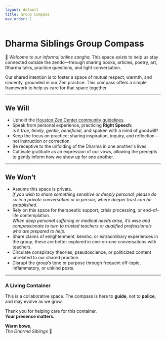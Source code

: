 ```yaml
---
layout: default
title: Group Compass
nav_order: 1
---
```


# Dharma Siblings Group Compass

🙏 *Welcome to our informal online sangha.* This space exists to help us stay connected outside the zendo—through sharing books, articles, poetry, art, Dharma talks, practice questions, and light conversation.

Our shared intention is to foster a space of mutual respect, warmth, and sincerity, grounded in our Zen practice. This compass offers a simple framework to help us care for that space together.

---

## We Will

- Uphold the [Houston Zen Center community guidelines](https://houstonzen.org/ethical-guidelines-and-procedures).
- Speak from personal experience, practicing **Right Speech**:  
  Is it *true*, *timely*, *gentle*, *beneficial*, and spoken with a mind of goodwill?
- Keep the focus on practice: sharing inspiration, inquiry, and reflection—not instruction or correction.
- Be receptive to the unfolding of the Dharma in one another's lives.
- Cultivate gratitude as an expression of our vows, allowing the precepts to gently inform how we show up for one another.

---

## We Won’t

- Assume this space is private.  
  *If you wish to share something sensitive or deeply personal, please do so in a private conversation or in person, where deeper trust can be established.*
- Rely on this space for therapeutic support, crisis processing, or end-of-life contemplation.  
  *When deep personal suffering or medical needs arise, it’s wise and compassionate to turn to trusted teachers or qualified professionals who are prepared to help.*
- Share claims of enlightenment, kensho, or extraordinary experiences in the group; these are better explored in one-on-one conversations with teachers.
- Circulate conspiracy theories, pseudoscience, or politicized content unrelated to our shared practice.
- Disrupt the group’s tone or purpose through frequent off-topic, inflammatory, or unkind posts.

---

### A Living Container

This is a collaborative space. The compass is here to **guide**, not to **police**, and may evolve as we grow.

Thank you for helping care for this container.  
**Your presence matters.**

**Warm bows,**  
*The Dharma Siblings* 🙏
